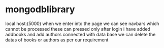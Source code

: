 # mongodblibrary
local host:(5000)
when we enter into the page we can see navbars which cannot be processed these can pressed only after login 
i have added addbooks and add authors connected with data base 
we can delete the datas of books or authors as per our requirement
